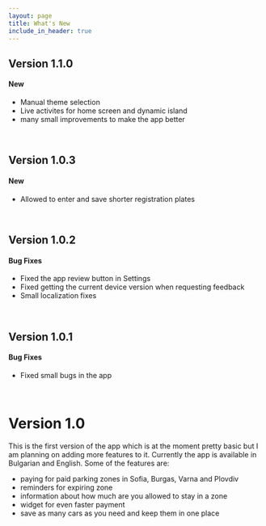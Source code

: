 ```yaml
---
layout: page
title: What's New
include_in_header: true
---
```





## Version 1.1.0

#### New
- Manual theme selection
- Live activites for home screen and dynamic island
- many small improvements to make the app better
<br>



## Version 1.0.3

#### New
- Allowed to enter and save shorter registration plates
<br>

## Version 1.0.2

#### Bug Fixes
- Fixed the app review button in Settings
- Fixed getting the current device version when requesting feedback
- Small localization fixes
<br>

## Version 1.0.1

#### Bug Fixes
- Fixed small bugs in the app

<br>

# **Version 1.0**
This is the first version of the app which is at the moment pretty basic but I am planning on adding more features to it.
Currently the app is available in Bulgarian and English.
Some of the features are: 
- paying for paid parking zones in Sofia, Burgas, Varna and Plovdiv
- reminders for expiring zone
- information about how much are you allowed to stay in a zone
- widget for even faster payment
- save as many cars as you need and keep them in one place

<br>